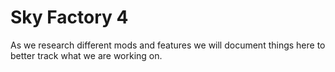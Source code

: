 # Sky Factory 4

As we research different mods and features we will document things here to better track what we are working on.
